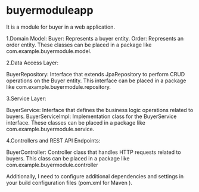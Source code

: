 # buyermoduleapp
It is a module for buyer in a web application.


1.Domain Model:
   Buyer: Represents a buyer entity.
   Order: Represents an order entity.
These classes can be placed in a package like com.example.buyermodule.model.

2.Data Access Layer:

BuyerRepository: Interface that extends JpaRepository to perform CRUD operations on the Buyer entity.
This interface can be placed in a package like com.example.buyermodule.repository.

3.Service Layer:

BuyerService: Interface that defines the business logic operations related to buyers.
BuyerServiceImpl: Implementation class for the BuyerService interface.
These classes can be placed in a package like com.example.buyermodule.service.

4.Controllers and REST API Endpoints:

BuyerController: Controller class that handles HTTP requests related to buyers.
This class can be placed in a package like com.example.buyermodule.controller

Additionally, I need to configure additional dependencies and settings in your build configuration files (pom.xml for Maven ).
